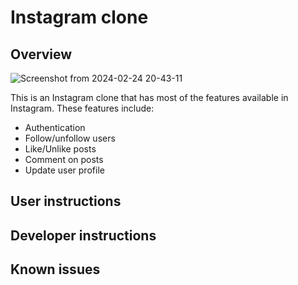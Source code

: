 # Instagram clone

## Overview
![Screenshot from 2024-02-24 20-43-11](https://github.com/morikeli/Instagram_clone/assets/78599959/cb99eb64-28e1-4ef9-9d64-9b3a5705e7ca)

This is an Instagram clone that has most of the features available in Instagram. These features include:
  - Authentication
  - Follow/unfollow users
  - Like/Unlike posts
  - Comment on posts
  - Update user profile

## User instructions

## Developer instructions

## Known issues


